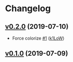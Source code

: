 # Changelog

## [v0.2.0](https://github.com/k1LoW/colr/compare/v0.1.0...v0.2.0) (2019-07-10)

* Force colorize [#1](https://github.com/k1LoW/colr/pull/1) ([k1LoW](https://github.com/k1LoW))

## [v0.1.0](https://github.com/k1LoW/colr/compare/859c60708932...v0.1.0) (2019-07-09)

